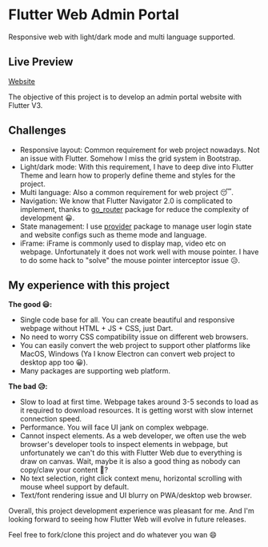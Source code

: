 # Flutter Web Admin Portal

Responsive web with light/dark mode and multi language supported.

## Live Preview
[Website](https://kcflutterwebadmin.surge.sh)

The objective of this project is to develop an admin portal website with Flutter V3.

## Challenges
- Responsive layout: Common requirement for web project nowadays. Not an issue with Flutter. Somehow I miss the grid system in Bootstrap.
- Light/dark mode: With this requirement, I have to deep dive into Flutter Theme and learn how to properly define theme and styles for the project.
- Multi language: Also a common requirement for web project 😴.
- Navigation: We know that Flutter Navigator 2.0 is complicated to implement, thanks to [go_router](https://pub.dev/packages/go_router) package for reduce the complexity of development 😀.
- State management: I use [provider](https://pub.dev/packages/provider) package to manage user login state and website configs such as theme mode and language.
- iFrame: iFrame is commonly used to display map, video etc on webpage. Unfortunately it does not work well with mouse pointer. I have to do some hack to "solve" the mouse pointer interceptor issue 😥.

## My experience with this project
**The good 😃:**
- Single code base for all. You can create beautiful and responsive webpage without HTML + JS + CSS, just Dart.
- No need to worry CSS compatibility issue on different web browsers.
- You can easily convert the web project to support other platforms like MacOS, Windows (Ya I know Electron can convert web project to desktop app too 😀).
- Many packages are supporting web platform.

**The bad 😥:**
- Slow to load at first time. Webpage takes around 3-5 seconds to load as it required to download resources. It is getting worst with slow internet connection speed. 
- Performance. You will face UI jank on complex webpage.
- Cannot inspect elements. As a web developer, we often use the web browser's developer tools to inspect elements in webpage, but unfortunately we can't do this with Flutter Web due to everything is draw on canvas. Wait, maybe it is also a good thing as nobody can copy/claw your content 🤔?
- No text selection, right click context menu, horizontal scrolling with mouse wheel support by default.
- Text/font rendering issue and UI blurry on PWA/desktop web browser.

Overall, this project development experience was pleasant for me. And I'm looking forward to seeing how Flutter Web will evolve in future releases.

Feel free to fork/clone this project and do whatever you wan 😄
